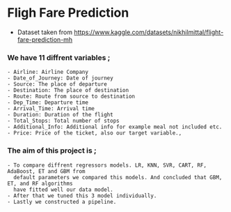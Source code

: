 # Fligh Fare Prediction 
- Dataset taken from https://www.kaggle.com/datasets/nikhilmittal/flight-fare-prediction-mh

### We have 11 diffrent variables ;
    - Airline: Airline Company
    - Date_of_Journey: Date of journey
    - Source: The place of departure
    - Destination: The place of destination 
    - Route: Route from source to destination
    - Dep_Time: Departure time
    - Arrival_Time: Arrival time
    - Duration: Duration of the flight
    - Total_Stops: Total number of stops
    - Additional_Info: Additional info for example meal not included etc. 
    - Price: Price of the ticket, also our target variable.,
 
 ### The aim of this project is ;
    - To compare diffrent regressors models. LR, KNN, SVR, CART, RF, AdaBoost, ET and GBM from 
      default parameters we compared this models. And concluded that GBM, ET, and RF algorithms 
      have fitted well our data model.
    - After that we tuned this 3 model individually.
    - Lastly we constructed a pipeline.
